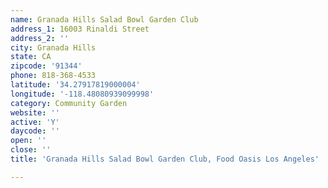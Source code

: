 ```yaml
---
name: Granada Hills Salad Bowl Garden Club
address_1: 16003 Rinaldi Street
address_2: ''
city: Granada Hills
state: CA
zipcode: '91344'
phone: 818-368-4533
latitude: '34.27917819000004'
longitude: '-118.48080939099998'
category: Community Garden
website: ''
active: 'Y'
daycode: ''
open: ''
close: ''
title: 'Granada Hills Salad Bowl Garden Club, Food Oasis Los Angeles'

---
```

